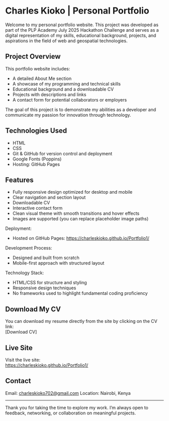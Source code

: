# Charles Kioko | Personal Portfolio

Welcome to my personal portfolio website. This project was developed as part of the PLP Academy July 2025 Hackathon Challenge and serves as a digital representation of my skills, educational background, projects, and aspirations in the field of web and geospatial technologies.

## Project Overview

This portfolio website includes:
- A detailed About Me section
- A showcase of my programming and technical skills
- Educational background and a downloadable CV
- Projects with descriptions and links
- A contact form for potential collaborators or employers

The goal of this project is to demonstrate my abilities as a developer and communicate my passion for innovation through technology.

## Technologies Used

- HTML
- CSS
- Git & GitHub for version control and deployment
- Google Fonts (Poppins)
- Hosting: GitHub Pages

## Features

- Fully responsive design optimized for desktop and mobile
- Clear navigation and section layout
- Downloadable CV
- Interactive contact form
- Clean visual theme with smooth transitions and hover effects
- Images are supported (you can replace placeholder image paths)

Deployment:
- Hosted on GitHub Pages: https://charleskioko.github.io/Portfolio1/

Development Process:
- Designed and built from scratch
- Mobile-first approach with structured layout

Technology Stack:
- HTML/CSS for structure and styling
- Responsive design techniques
- No frameworks used to highlight fundamental coding proficiency

## Download My CV

You can download my resume directly from the site by clicking on the CV link:  
[Download CV]

## Live Site

Visit the live site:  
  https://charleskioko.github.io/Portfolio1/
## Contact

Email: charleskioko702@gmail.com
Location: Nairobi, Kenya

---

Thank you for taking the time to explore my work. I’m always open to feedback, networking, or collaboration on meaningful projects.
